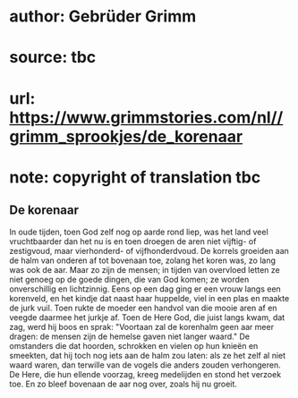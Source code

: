 # author: Gebrüder Grimm
# source: tbc
# url: https://www.grimmstories.com/nl//grimm_sprookjes/de_korenaar
# note: copyright of translation tbc

## De korenaar 

In oude tijden, toen God zelf nog op aarde rond liep, was het land veel
vruchtbaarder dan het nu is en toen droegen de aren niet vijftig- of
zestigvoud, maar vierhonderd- of vijfhonderdvoud. De korrels groeiden
aan de halm van onderen af tot bovenaan toe, zolang het koren was, zo
lang was ook de aar. Maar zo zijn de mensen; in tijden van overvloed
letten ze niet genoeg op de goede dingen, die van God komen; ze worden
onverschillig en lichtzinnig. Eens op een dag ging er een vrouw langs
een korenveld, en het kindje dat naast haar huppelde, viel in een plas
en maakte de jurk vuil. Toen rukte de moeder een handvol van die mooie
aren af en veegde daarmee het jurkje af. Toen de Here God, die juist
langs kwam, dat zag, werd hij boos en sprak: "Voortaan zal de korenhalm
geen aar meer dragen: de mensen zijn de hemelse gaven niet langer
waard." De omstanders die dat hoorden, schrokken en vielen op hun
knieën en smeekten, dat hij toch nog iets aan de halm zou laten: als ze
het zelf al niet waard waren, dan terwille van de vogels die anders
zouden verhongeren. De Here, die hun ellende voorzag, kreeg medelijden
en stond het verzoek toe. En zo bleef bovenaan de aar nog over, zoals
hij nu groeit.
